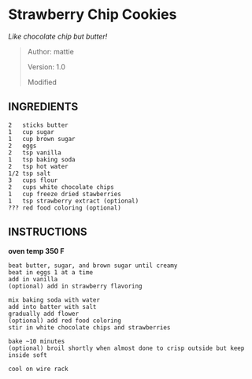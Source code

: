 # Strawberry Chip Cookies
*Like chocolate chip but butter!*
> Author: mattie
> 
> Version: 1.0
> 
> Modified


## INGREDIENTS
```
2   sticks butter
1   cup sugar
1   cup brown sugar
2   eggs
2   tsp vanilla
1   tsp baking soda
2   tsp hot water
1/2 tsp salt
3   cups flour
2   cups white chocolate chips
1   cup freeze dried stawberries
1   tsp strawberry extract (optional)
??? red food coloring (optional)
```


## INSTRUCTIONS

**oven temp 350 F**

```
beat butter, sugar, and brown sugar until creamy
beat in eggs 1 at a time
add in vanilla
(optional) add in strawberry flavoring

mix baking soda with water
add into batter with salt
gradually add flower
(optional) add red food coloring
stir in white chocolate chips and strawberries

bake ~10 minutes
(optional) broil shortly when almost done to crisp outside but keep inside soft

cool on wire rack
```
